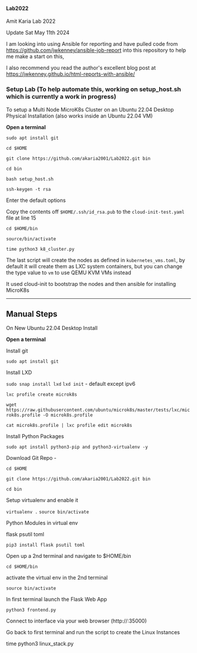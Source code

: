 #### Lab2022
Amit Karia Lab 2022

Update Sat May 11th 2024

I am looking into using Ansible for reporting and have pulled code from https://github.com/jwkenney/ansible-job-report into this repository to help me make a start on this,

I also recommend you read the author's excellent blog post at https://jwkenney.github.io/html-reports-with-ansible/

### Setup Lab (To help automate this, working on setup_host.sh which is currently a work in progress)

To setup a Multi Node MicroK8s Cluster on an Ubuntu 22.04 Desktop Physical Installation (also works inside an Ubuntu 22.04 VM)

**Open a terminal**

`sudo apt install git`

`cd $HOME`

`git clone https://github.com/akaria2001/Lab2022.git bin`

`cd bin`

`bash setup_host.sh`

`ssh-keygen -t rsa`

Enter the default options

Copy the contents off `$HOME/.ssh/id_rsa.pub` to the `cloud-init-test.yaml` file at line 15

`cd $HOME/bin`

`source/bin/activate`

`time python3 k8_cluster.py`

The last script will create the nodes as defined in `kubernetes_vms.toml`, by default it will create them as LXC system containers, but you can change the type value to `vm` to use QEMU KVM VMs instead

It used cloud-init to bootstrap the nodes and then ansible for installing MicroK8s

----------

## Manual Steps

On New Ubuntu 22.04 Desktop Install

**Open a terminal**

Install git

`sudo apt install git`

Install LXD

`sudo snap install lxd`
`lxd init` - default except ipv6

`lxc profile create microk8s`

`wget https://raw.githubusercontent.com/ubuntu/microk8s/master/tests/lxc/microk8s.profile -O microk8s.profile`

`cat microk8s.profile | lxc profile edit microk8s`

Install Python Packages

`sudo apt install python3-pip and python3-virtualenv -y`

Download Git Repo -

`cd $HOME`

`git clone https://github.com/akaria2001/Lab2022.git bin`

`cd bin`

Setup virtualenv and enable it

`virtualenv .`
`source bin/activate`

Python Modules in virtual env

flask
psutil
toml

`pip3 install flask psutil toml`

Open up a 2nd terminal and navigate to $HOME/bin

`cd $HOME/bin`

activate the virtual env in the 2nd terminal

`source bin/activate`

In first terminal launch the Flask Web App

`python3 frontend.py`

Connect to interface via your web browser (http://<ipaddress>:35000)

Go back to first terminal and run the script to create the Linux Instances

time python3 linux_stack.py

